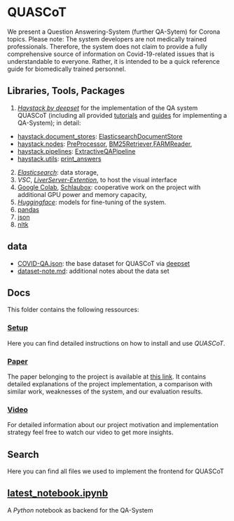 # QUASCoT

We present a Question Answering-System (further QA-Sytem) for Corona topics. Please note: The system developers are not medically trained professionals. Therefore, the system does not claim to provide a fully comprehensive source of information on Covid-19-related issues that is understandable to everyone. Rather, it is intended to be a quick reference guide for biomedically trained personnel. 


## Libraries, Tools, Packages

1. *[Haystack by deepset](https://haystack.deepset.ai/overview/intro)* for the implementation of the QA system QUASCoT (including all provided [tutorials](https://haystack.deepset.ai/tutorials/first-qa-system) and [guides](https://haystack.deepset.ai/guides/guides-overview) for implementing a QA-System); in detail:
  - [haystack.document_stores](): [ElasticsearchDocumentStore](https://haystack.deepset.ai/components/document-store)</break>
  - [haystack.nodes](): [PreProcessor](https://docs.haystack.deepset.ai/docs/preprocessor), [BM25Retriever](https://docs.haystack.deepset.ai/docs/retriever),[FARMReader](https://docs.haystack.deepset.ai/docs/reader),</break>
  - [haystack.pipelines](https://docs.haystack.deepset.ai/docs/nodes_overview): [ExtractiveQAPipeline]()</break>
  - [haystack.utils](https://docs.haystack.deepset.ai/reference/utils-api): [print_answers](https://docs.haystack.deepset.ai/reference/utils-api#print_answers)
2. [*Elasticsearch*](https://www.elastic.co/de/): data storage, </break>
3. *VSC*, [_LiverServer-Extention_](https://marketplace.visualstudio.com/items?itemName=ritwickdey.LiveServer), to host the visual interface </break>
4. [Google Colab](https://colab.research.google.com), [Schlaubox](https://schlaubox.de): cooperative work on the project with additional GPU power and memory capacity,</break>
5. [*Huggingface*](https://huggingface.co/datasets/covid_qa_deepset): </break>
   models for fine-tuning of the system. </break>
6. [pandas](https://pandas.pydata.org/docs/#) 
7. [json](https://docs.python.org/3/library/json.html)
8. [nltk](https://www.nltk.org/install.html)

## data
- [COVID-QA.json](data/COVID-QA.json): the base dataset for QUASCoT via [deepset](https://github.com/deepset-ai/COVID-QA.git)
- [dataset-note.md](data/dataset-note.md): additional notes about the data set

## Docs
This folder contains the following ressources: 

### [Setup](docs/Setup.md)
Here you can find detailed instructions on how to install and use *QUASCoT*.

### [Paper]()
The paper belonging to the project is available at [this link](https://www.overleaf.com/read/rddvpngnbtnd). It contains detailed explanations of the project implementation, a comparison with similar work, weaknesses of the system, and our evaluation results.

### [Video]()
For detailed information about our project motivation and implementation strategy feel free to watch our video to get more insights.

## Search
Here you can find all files we used to implement the frontend for QUASCoT

## [latest_notebook.ipynb](latest_notebook.ipynb)
A *Python* notebook as backend for the QA-System
